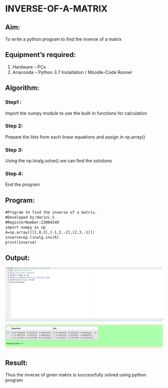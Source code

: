 # INVERSE-OF-A-MATRIX
## Aim:
To write a python program to find the inverse of a matrix
## Equipment’s required:
1. 	Hardware – PCs
2. 	Anaconda – Python 3.7 Installation / Moodle-Code Runner
## Algorithm:
### Step1 : 
Import the numpy module to use the built-in functions for calculation
### Step 2: 
Prepare the lists from each linear equations and assign in np.array()
### Step 3: 
Using the np.linalg.solve().we can find the solutions
### Step 4: 
End the program

## Program:
``````
#Program to find the inverse of a matrix.
#Developed by:Harini.S
#RegisterNumber:23004240
import numpy as np
A=np.array([[1,0,3],[-1,2,-2],[2,3,-1]])
inverse=np.linalg.inv(A)
print(inverse)
``````
## Output:
![OUTPUT](inverse.png)
## Result:
Thus the inverse of given matrix is successfully solved using python program

